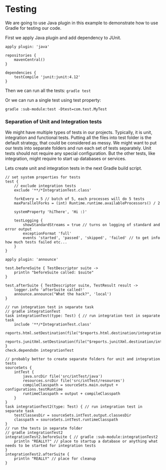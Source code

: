 # Testing

We are going to use Java plugin in this example to demonstrate how to use Gradle for testing our code. 

First we apply Java plugin and add dependency to JUnit. 

```
apply plugin: 'java'

repositories {
    mavenCentral()
}

dependencies {
    testCompile 'junit:junit:4.12'
}
```

Then we can run all the tests: `gradle test`

Or we can run a single test using test property: 

```
gradle :sub-module:test -Dtest=com.test.MyTest
```

### Separation of Unit and Integration tests

We might have multiple types of tests in our projects. Typically, it is unit, integration and functional tests. Putting all the files into test folder is the default strategy, that could be considered as messy. We might want to put our tests into separate folders and run each set of tests separately. Unit tests should not require any special configuration. But the other tests, like integration, might require to start up databases or services. 

Lets create unit and integration tests in the next Gradle build script. 

```
// set system properties for tests
test {
    // exclude integration tests
    exclude '**/*IntegrationTest.class'

    forkEvery = 5 // batch of 5, each processes will do 5 tests
    maxParallelForks = (int) Runtime.runtime.availableProcessors() / 2

    systemProperty 'hiThere', 'Hi :)'

    testLogging {
        showStandardStreams = true // turns on logging of standard and error output
        exceptionFormat 'full'
        events 'started', 'passed', 'skipped', 'failed' // to get info how much tests failed etc...
    }
}

apply plugin: 'announce'

test.beforeSuite { TestDescriptor suite ->
    println "beforeSuite called: $suite"
}

test.afterSuite { TestDescriptor suite, TestResult result ->
    logger.info 'afterSuite called!'
    announce.announce("What the hack?", 'local')
}

// run integration test in separate task
// gradle integrationTest
task integrationTest(type: Test) { // run integration test in separate task
    include '**/*IntegrationTest.class'
    reports.html.setDestination(file("$reports.html.destination/integration"))
    reports.junitXml.setDestination(file("$reports.junitXml.destination/integration"))
}
check.dependsOn integrationTest

// probably better to create separate folders for unit and integration tests
sourceSets {
    intTest {
        java.srcDir file('src/intTest/java')
        resources.srcDir file('src/intTest/resources')
        compileClasspath = sourceSets.main.output + configurations.testRuntime
        runtimeClasspath = output + compileClasspath
    }
}
task integrationTest2(type: Test) { // run integration test in separate task
    testClassesDir = sourceSets.intTest.output.classesDir
    classpath = sourceSets.intTest.runtimeClasspath
}
// run the tests in separate folder
// gradle integrationTest2
integrationTest2.beforeSuite { // gradle :sub-module:integrationTest2
    println "REALLY?" // place to startup a database or anything what needs to be started for integration tests
}
integrationTest2.afterSuite {
    println "REALLY" // place for cleanup
}
```



